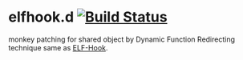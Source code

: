 # elfhook.d [![Build Status](https://secure.travis-ci.org/kubo39/elfhook.d.svg?branch=master)](http://travis-ci.org/kubo39/elfhook.d)

monkey patching for shared object by Dynamic Function Redirecting technique same as [ELF-Hook](http://www.codeproject.com/Articles/70302/Redirecting-functions-in-shared-ELF-libraries).

